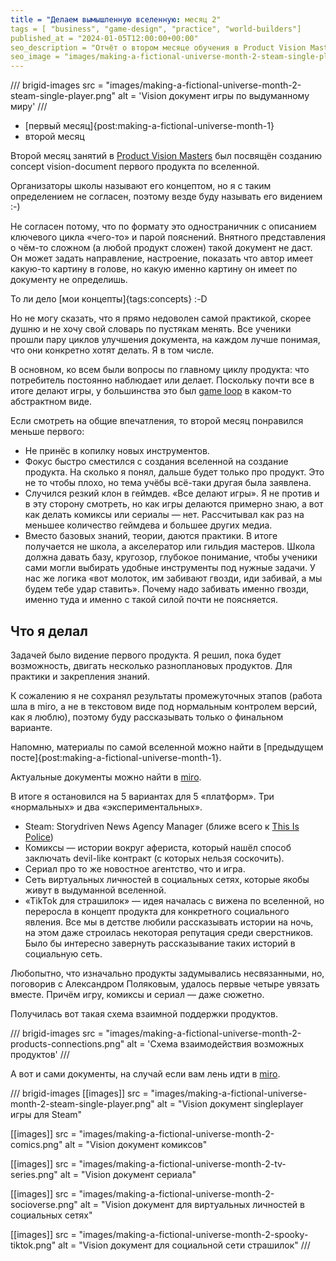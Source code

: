 ```yaml
---
title = "Делаем вымышленную вселенную: месяц 2"
tags = [ "business", "game-design", "practice", "world-builders"]
published_at = "2024-01-05T12:00:00+00:00"
seo_description = "Отчёт о втором месяце обучения в Product Vision Masters — школе по созданию вымышленных миров."
seo_image = "images/making-a-fictional-universe-month-2-steam-single-player.png"
---
```


/// brigid-images
src = "images/making-a-fictional-universe-month-2-steam-single-player.png"
alt = 'Vision документ игры по выдуманному миру'
///

- [первый месяц]{post:making-a-fictional-universe-month-1}
- второй месяц

Второй месяц занятий в [Product Vision Masters](https://www.productvisionmasters.com/) был посвящён созданию concept vision-document первого продукта по вселенной.

Организаторы школы называют его концептом, но я с таким определением не согласен, поэтому везде буду называть его видением :-)

<!-- more -->

Не согласен потому, что по формату это одностраничник с описанием ключевого цикла «чего-то» и парой пояснений. Внятного представления о чём-то сложном (а любой продукт сложен) такой документ не даст. Он может задать направление, настроение, показать что автор имеет какую-то картину в голове, но какую именно картину он имеет по документу не определишь.

То ли дело [мои концепты]{tags:concepts} :-D

Но не могу сказать, что я прямо недоволен самой практикой, скорее душню и не хочу свой словарь по пустякам менять. Все ученики прошли пару циклов улучшения документа, на каждом лучше понимая, что они конкретно хотят делать. Я в том числе.

В основном, ко всем были вопросы по главному циклу продукта: что потребитель постоянно наблюдает или делает. Поскольку почти все в итоге делают игры, у большинства это был [game loop](https://de.wikipedia.org/wiki/Game_Loop) в каком-то абстрактном виде.

Если смотреть на общие впечатления, то второй месяц понравился меньше первого:

- Не принёс в копилку новых инструментов.
- Фокус быстро сместился с создания вселенной на создание продукта. На сколько я понял, дальше будет только про продукт. Это не то чтобы плохо, но тема учёбы всё-таки другая была заявлена.
- Случился резкий клон в геймдев. «Все делают игры». Я не против и в эту сторону смотреть, но как игры делаются примерно знаю, а вот как делать комиксы или сериалы — нет. Рассчитывал как раз на меньшее количество геймдева и большее других медиа.
- Вместо базовых знаний, теории, даются практики. В итоге получается не школа, а акселератор или гильдия мастеров. Школа должна давать базу, кругозор, глубокое понимание, чтобы ученики сами могли выбирать удобные инструменты под нужные задачи. У нас же логика «вот молоток, им забивают гвозди, иди забивай, а мы будем тебе удар ставить». Почему надо забивать именно гвозди, именно туда и именно с такой силой почти не поясняется.

## Что я делал

Задачей было видение первого продукта. Я решил, пока будет возможность, двигать несколько разноплановых продуктов. Для практики и закрепления знаний.

К сожалению я не сохранял результаты промежуточных этапов (работа шла в miro, а не в текстовом виде под нормальным контролем версий, как я люблю), поэтому буду рассказывать только о финальном варианте.

Напомню, материалы по самой вселенной можно найти в [предыдущем посте]{post:making-a-fictional-universe-month-1}.

Актуальные документы можно найти в [miro](https://miro.com/app/board/uXjVNHD9gRQ=/?share_link_id=514884083542).

В итоге я остановился на 5 вариантах для 5 «платформ». Три «нормальных» и два «экспериментальных».

- Steam: Storydriven News Agency Manager (ближе всего к [This Is Police](https://store.steampowered.com/app/443810/This_Is_the_Police/))
- Комиксы — истории вокруг афериста, который нашёл способ заключать devil-like контракт (с которых нельзя соскочить).
- Сериал про то же новостное агентство, что и игра.
- Сеть виртуальных личностей в социальных сетях, которые якобы живут в выдуманной вселенной.
- «TikTok для страшилок» — идея началась с вижена по вселенной, но переросла в концепт продукта для конкретного социального явления. Все мы в детстве любили рассказывать истории на ночь, на этом даже строилась некоторая репутация среди сверстников. Было бы интересно завернуть рассказывание таких историй в социальную сеть.

Любопытно, что изначально продукты задумывались несвязанными, но, поговорив с Александром Поляковым, удалось первые четыре увязать вместе. Причём игру, комиксы и сериал — даже сюжетно.

Получилась вот такая схема взаимной поддержки продуктов.

/// brigid-images
src = "images/making-a-fictional-universe-month-2-products-connections.png"
alt = 'Схема взаимодействия возможных продуктов'
///

А вот и сами документы, на случай если вам лень идти в [miro](https://miro.com/app/board/uXjVNHD9gRQ=/?share_link_id=514884083542).

/// brigid-images
[[images]]
src = "images/making-a-fictional-universe-month-2-steam-single-player.png"
alt = "Vision документ singleplayer игры для Steam"

[[images]]
src = "images/making-a-fictional-universe-month-2-comics.png"
alt = "Vision документ комиксов"

[[images]]
src = "images/making-a-fictional-universe-month-2-tv-series.png"
alt = "Vision документ сериала"

[[images]]
src = "images/making-a-fictional-universe-month-2-socioverse.png"
alt = "Vision документ для виртуальных личностей в социальных сетях"

[[images]]
src = "images/making-a-fictional-universe-month-2-spooky-tiktok.png"
alt = "Vision документ для социальной сети страшилок"
///
